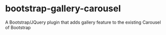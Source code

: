 bootstrap-gallery-carousel
==========================

A Bootstrap/JQuery plugin that adds gallery feature to the existing Carousel of Bootstrap
